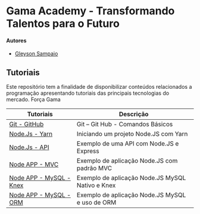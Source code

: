 # Gama Academy - Transformando Talentos para o Futuro

#### Autores
- [Gleyson Sampaio](https://github.com/gleyson-gama)

## Tutoriais
Este repositório tem a finalidade de disponibilizar conteúdos relacionados a programação apresentando tutoriais das principais tecnologias do mercado. Força Gama

| Tutoriais  | Descrição |
| ------------- | ------------- |
| [Git - GitHub](https://github.com/educacao-gama/tutoriais/tree/main/git-github)  | Git – Git Hub - Comandos Básicos  |
| [Node.Js - Yarn](https://github.com/educacao-gama/tutoriais/tree/main/node-app-yarn)  | Iniciando um projeto Node.JS com Yarn  |
| [Node.Js - API](https://github.com/educacao-gama/tutoriais/tree/main/node-app-api)  | Exemplo de uma API com Node.JS e Express  |
| [Node APP - MVC](https://github.com/educacao-gama/tutoriais/tree/main/node-app-mvc)  | Exemplo de aplicação Node.JS com padrão MVC  |
| [Node APP - MySQL - Knex](https://github.com/educacao-gama/tutoriais/tree/main/node-app-mysql-knex)  | Exemplo de aplicação Node.JS MySQL Nativo e Knex  |
| [Node APP - MySQL - ORM](https://github.com/educacao-gama/tutoriais/tree/main/node-app-mysql-typeform)  | Exemplo de aplicação Node.JS MySQL e uso de ORM  |
